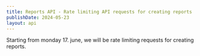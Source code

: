 ```yaml
---
title: Reports API - Rate limiting API requests for creating reports
publishDate: 2024-05-23
layout: api
---
```


Starting from monday 17. june, we will be rate limiting requests for creating reports.
